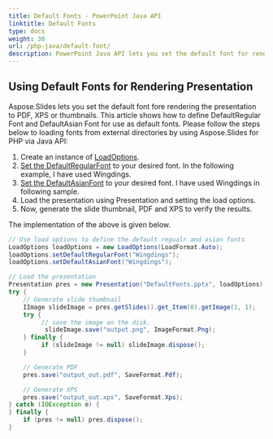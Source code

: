 ```yaml
---
title: Default Fonts - PowerPoint Java API
linktitle: Default Fonts
type: docs
weight: 30
url: /php-java/default-font/
description: PowerPoint Java API lets you set the default font for rendering the presentation to PDF, XPS or thumbnails. This article shows how to define DefaultRegular Font and DefaultAsian Font for use as default fonts.
---
```



## **Using Default Fonts for Rendering Presentation**
Aspose.Slides lets you set the default font fore rendering the presentation to PDF, XPS or thumbnails. This article shows how to define DefaultRegular
Font and DefaultAsian Font for use as default fonts. Please follow the steps below to loading fonts from external directories by using Aspose.Slides for PHP via Java API:

1. Create an instance of [LoadOptions](https://reference.aspose.com/slides/php-java/com.aspose.slides/LoadOptions).
1. [Set the DefaultRegularFont](https://reference.aspose.com/slides/php-java/com.aspose.slides/LoadOptions#setDefaultRegularFont-java.lang.String-) to your desired font. In the following example, I have used Wingdings.
1. [Set the DefaultAsianFont](https://reference.aspose.com/slides/php-java/com.aspose.slides/LoadOptions#setDefaultAsianFont-java.lang.String-) to your desired font. I have used Wingdings in following sample.
1. Load the presentation using Presentation and setting the load options.
1. Now, generate the slide thumbnail, PDF and XPS to verify the results.

The implementation of the above is given below.

```java
// Use load options to define the default regualr and asian fonts
LoadOptions loadOptions = new LoadOptions(LoadFormat.Auto);
loadOptions.setDefaultRegularFont("Wingdings");
loadOptions.setDefaultAsianFont("Wingdings");

// Load the presentation
Presentation pres = new Presentation("DefaultFonts.pptx", loadOptions);
try {
    // Generate slide thumbnail
    IImage slideImage = pres.getSlides().get_Item(0).getImage(1, 1);
    try {
         // save the image on the disk.
          slideImage.save("output.png", ImageFormat.Png);
    } finally {
         if (slideImage != null) slideImage.dispose();
    }

    // Generate PDF
    pres.save("output_out.pdf", SaveFormat.Pdf);

    // Generate XPS
    pres.save("output_out.xps", SaveFormat.Xps);
} catch (IOException e) {
} finally {
    if (pres != null) pres.dispose();
}
```

